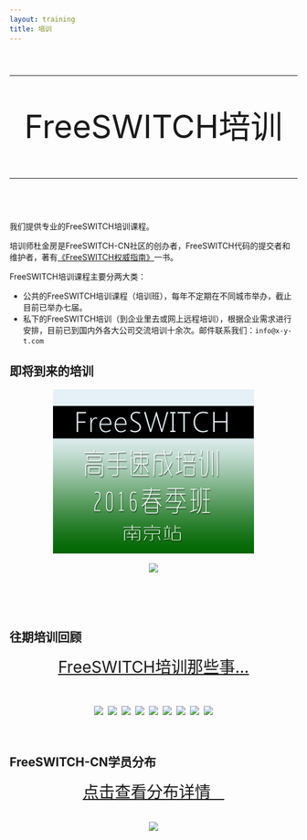 ```yaml
---
layout: training
title: 培训
---
```


<div style="text-align:center;font-size:4em;line-height:1.2em">
<hr>
FreeSWITCH培训
<hr>
</div>
<br>
我们提供专业的FreeSWITCH培训课程。

培训师杜金房是FreeSWITCH-CN社区的创办者，FreeSWITCH代码的提交者和维护者，著有[《FreeSWITCH权威指南》](http://book.dujinfang.com)一书。

FreeSWITCH培训课程主要分两大类：

* 公共的FreeSWITCH培训课程（培训班），每年不定期在不同城市举办，截止目前已举办七届。
* 私下的FreeSWITCH培训（到企业里去或网上远程培训），根据企业需求进行安排，目前已到国内外各大公司交流培训十余次。邮件联系我们：`info@x-y-t.com`
<!-- * 您可以通过有赞商城直接在线报名，提前报名享有超低折扣。报名地址：[手机版](http://wap.koudaitong.com/v2/showcase/goods?alias=i6ypaq4r) | [PC版](http://detail.koudaitong.com/show/goods?alias=i6ypaq4r&activity=) 。也可以到具体的培训班页面报名。 -->

<div class="separator"><h2>即将到来的培训</h2></div>

<div style="text-align:center">
  <a href='/fst1604.html' style="margin:2px"><img src="/images/training/fst1604.png"></a>

  <a href='#' style="margin:2px" onclick="alert('感谢关注，敬请期待...');return false;"><img src="http://www.freeswitch.org.cn/images/training/freeswitch-t0.png"></a>
</div>

<br>
<br>
<a name="past"></a>
<br>

<div class="separator"><h2>往期培训回顾</h2></div>

<div style="text-align:center">

  <div style="font-size:2em">
    <a href="http://www.freeswitch.org.cn/2015/03/28/freeswitch-training-story.html" target="_blank"> FreeSWITCH培训那些事... </a>
  </div>

  <br>
  <br>

  <a href='http://www.freeswitch.org.cn/2015/12/04/freeswitch-training-2015-yt-happy-ending.html'><img src="http://www.freeswitch.org.cn/images/training/freeswitch-t9.png" style="margin:2px"></a>
  <a href='http://www.freeswitch.org.cn/2015/09/21/freeswitch-training-2015-bj.html'><img src="http://www.freeswitch.org.cn/images/training/freeswitch-t8.png" style="margin:2px"></a>
  <a href='http://www.freeswitch.org.cn/2015/05/24/freeswitch-training-2015-sh.html'><img src="http://www.freeswitch.org.cn/images/training/freeswitch-t7.png" style="margin:2px"></a>
  <a href='http://www.freeswitch.org.cn/2015/01/19/freeswitch-pei-xun-yuan-man-cheng-gong.html'><img src="http://www.freeswitch.org.cn/images/training/freeswitch-cd.png" style="margin:2px"></a>
  <a href='http://www.freeswitch.org.cn/2014/11/25/freeswitch-pei-xun-yuan-man-cheng-gong.html'><img src="http://www.freeswitch.org.cn/images/training/freeswitch-sz.png" style="margin:2px"></a>
  <a href='http://www.freeswitch.org.cn/2014/06/23/freeswitch-pei-xun-yuan-man-cheng-gong.html'><img src="http://www.freeswitch.org.cn/images/training/freeswitch-bj.png" style="margin:2px"></a>
  <a href='http://www.freeswitch.org.cn/2014/04/21/freeswitch-pei-xun-yuan-man-cheng-gong.html'><img src="http://www.freeswitch.org.cn/images/training/freeswitch-fst1401.png" style="margin:2px"></a>
  <a href='http://www.freeswitch.org.cn/2013/07/03/freeswitch-pei-xun-yuan-man-cheng-gong.html'><img src="http://www.freeswitch.org.cn/images/training/freeswitch-t2.png" style="margin:2px"></a>
  <a href='http://www.freeswitch.org.cn/2013/07/03/freeswitch-pei-xun-yuan-man-cheng-gong.html'><img src="http://www.freeswitch.org.cn/images/training/freeswitch-t1.png" style="margin:2px"></a>
</div>

<br>
<div class="separator"><h2>FreeSWITCH-CN学员分布</h2></div>

<div style="text-align:center">

  <div style="font-size:2em">
    <a href="/student.html" target="_blank">点击查看分布详情 &nbsp;&nbsp;</a>
  </div>

  <br>
  <br>
  <a href='/student.html' title="点击查看分布详情" style="margin:2px"><img src="http://www.freeswitch.org.cn/images/student-distribution.png"></a>
</div>

<br>
<br style="clear:both">
